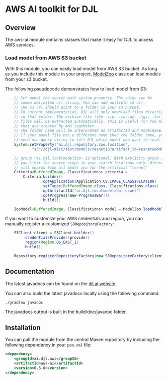 # AWS AI toolkit for DJL

## Overview

The aws-ai module contains classes that make it easy for DJL to access AWS services.

### Load model from AWS S3 bucket

With this module, you can easily load model from AWS S3 bucket. As long as you include
this module in your project, [ModelZoo](../../api/src/main/java/ai/djl/repository/zoo/ModelZoo.java) class
can load models from your s3 bucket.

The following pseudocode demonstrates how to load model from S3:
```java
    // Set model zoo search path system property. The value can be
    // comma delimited url string. You can add multiple s3 url.
    // The S3 url should point to a folder in your s3 bucket.
    // In current implementation, DJL will only download files directly
    // in that folder. The archive file like .zip, .tar.gz, .tgz, .tar.z
    // files will be extracted automatically. This is useful for the models
    // that are created by AWS SageMaker.
    // The folder name will be interpreted as artifactId and modelName.
    // If your model file has a different name then the folder name, you
    // need use query string to tell DJL which model you want to load.
    System.setProperty("ai.djl.repository.zoo.location",
            "s3://djl-misc/test/models/resnet18?artifact_id=resnet&model_name=resent18_v1");

    // group "ai.djl.localmodelzoo" is optional. With explicity group id,
    // you limit the search scope in your search locations only. Otherwise, it
    // will search from all model zoo for the artificat "resnet" 
    Criteria<BufferedImage, Classifications> criteria =
        Criteria.builder()
                .optApplication(Application.CV.IMAGE_CLASSIFICATION)
                .setTypes(BufferedImage.class, Classifications.class)
                .optArtifactId("ai.djl.localmodelzoo:resnet")
                .optProgress(new ProgressBar())
                .build();

    ZooModel<BufferedImage, Classifications> model = ModelZoo.loadModel(criteria);
```

If you want to customize your AWS credentials and region, you can manually register a customized
`S3RepositoryFactory`:

```java
    S3Client client = S3Client.builder()
        .credentialsProvider(provider)
        .region(Region.US_EAST_1)
        .build();

    Repository.registerRepositoryFactory(new S3RepositoryFactory(client));
```

## Documentation

The latest javadocs can be found on the [djl.ai website](https://javadoc.io/ai.djl.aws/aws-ai/latest/index.html).

You can also build the latest javadocs locally using the following command:

```sh
./gradlew javadoc
```
The javadocs output is built in the build/doc/javadoc folder.


## Installation
You can pull the module from the central Maven repository by including the following dependency in your `pom.xml` file:

```xml
<dependency>
    <groupId>ai.djl.aws</groupId>
    <artifactId>aws-ai</artifactId>
    <version>0.5.0</version>
</dependency>
```
